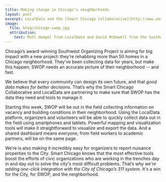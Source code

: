 ```yaml
---
title: Making change in Chicago’s neighborhoods
layout: post
excerpt: LocalData and the [Smart Chicago Collaborative](http://www.smartchicagocollaborative.org/) team up to support the [Southwest Organizing Project’s](http://www.swopchicago.org/home.aspx) revitalization of over 50 homes
image:
  file: blog/chicago-swop.jpg
  attribution:
    text: Matt Hampel from LocalData and David McDowell from the Southwest Organizing Project talk about vacant building data.
---
```


Chicago’s award-winning Southwest Organizing Project is aiming for big impact with a new project: they’re rehabbing more than 50 homes in a Chicago neighborhood. They’ve been collecting data for years, but make this happen, SWOP needs an accurate picture of their neighborhood -- and fast.

We believe that every community can design its own future, and that *good data makes for better decisions.* That’s why the Smart Chicago Collaborative and LocalData are partnering to make sure that SWOP has the data they need and tools to manage it.

Starting this week, SWOP will be out in the field collecting information on vacancy and  building conditions in their neighborhood. Using the LocalData platform, organizers and volunteers will be able to quickly collect data out in the field using smartphones and tablets. Powerful mapping and visualization tools will make it straightforward to visualize and export the data. And a shared dashboard means everyone, from field workers to academic partners, will be on the same page.


We’re is also making it incredibly easy for organizers to report nuisance properties to the City. Smart Chicago knows that the most effective tools boost the efforts of civic organizations who are working in the trenches day in and day out to solve the city's most difficult problems. That’s why *we’re adding one-click integration with the City of Chicago’s 311 system.* It's a win for the City, for SWOP, and the neighborhood.
